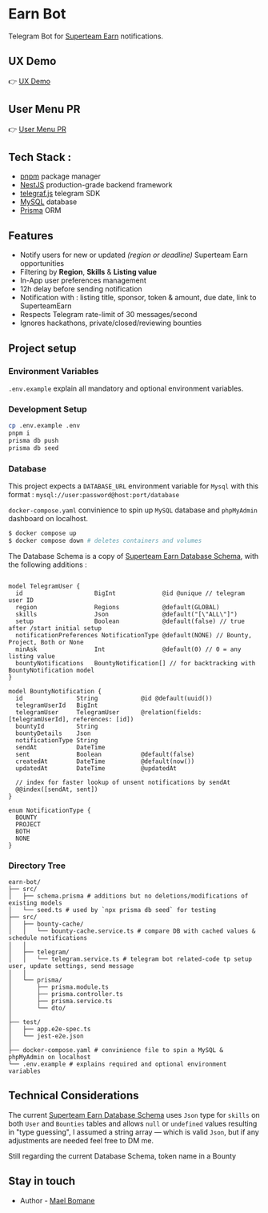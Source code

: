 # Earn Bot

Telegram Bot for [Superteam Earn](https://earn.superteam.fun) notifications.

## UX Demo

👉 [UX Demo](https://youtu.be/Mek6DReBdl8)

## User Menu PR

👉 [User Menu PR](https://github.com/SuperteamDAO/earn/pull/1109)

## Tech Stack :

- [pnpm](https://pnpm.io/) package manager
- [NestJS](https://nestjs.com/) production-grade backend framework
- [telegraf.js](https://github.com/telegraf/telegraf) telegram SDK
- [MySQL](https://www.mysql.com/) database
- [Prisma](https://www.prisma.io/) ORM

## Features

- Notify users for new or updated *(region or deadline)* Superteam Earn opportunities
- Filtering by **Region**, **Skills** & **Listing value**
- In-App user preferences management
- 12h delay before sending notification
- Notification with : listing title, sponsor, token & amount, due date, link to SuperteamEarn
- Respects Telegram rate-limit of 30 messages/second
- Ignores hackathons, private/closed/reviewing bounties

## Project setup

### Environment Variables

`.env.example` explain all mandatory and optional environment variables.

### Development Setup

```bash
cp .env.example .env
pnpm i
prisma db push
prisma db seed
```

### Database

This project expects a `DATABASE_URL` environment variable for `Mysql` with this format : `mysql://user:password@host:port/database`

`docker-compose.yaml` convinience to spin up `MySQL` database and `phpMyAdmin` dashboard on localhost.

```bash
$ docker compose up
$ docker compose down # deletes containers and volumes 
```

The Database Schema is a copy of [Superteam Earn Database Schema](https://github.com/SuperteamDAO/earn/blob/main/prisma/schema.prisma), with the following additions : 

```prisma

model TelegramUser {
  id                    BigInt             @id @unique // telegram user ID
  region                Regions            @default(GLOBAL)
  skills                Json               @default("[\"ALL\"]")
  setup                 Boolean            @default(false) // true after /start initial setup 
  notificationPreferences NotificationType @default(NONE) // Bounty, Project, Both or None
  minAsk                Int                @default(0) // 0 = any listing value
  bountyNotifications   BountyNotification[] // for backtracking with BountyNotification model
}

model BountyNotification {
  id               String            @id @default(uuid())
  telegramUserId   BigInt            
  telegramUser     TelegramUser      @relation(fields: [telegramUserId], references: [id])
  bountyId         String            
  bountyDetails    Json             
  notificationType String           
  sendAt           DateTime        
  sent             Boolean           @default(false)
  createdAt        DateTime          @default(now())
  updatedAt        DateTime          @updatedAt

  // index for faster lookup of unsent notifications by sendAt
  @@index([sendAt, sent])
}

enum NotificationType {
  BOUNTY
  PROJECT
  BOTH
  NONE
}

```

### Directory Tree

```
earn-bot/
├── src/
│   ├── schema.prisma # additions but no deletions/modifications of existing models
│   └── seed.ts # used by `npx prisma db seed` for testing
├── src/
│   ├── bounty-cache/
│   │   └── bounty-cache.service.ts # compare DB with cached values & schedule notifications
│   │
│   ├── telegram/
│   │   └── telegram.service.ts # telegram bot related-code tp setup user, update settings, send message
│   │
│   └── prisma/
│       ├── prisma.module.ts
│       ├── prisma.controller.ts
│       ├── prisma.service.ts
│       └── dto/
│
├── test/
│   ├── app.e2e-spec.ts
│   └── jest-e2e.json
│
├── docker-compose.yaml # convinience file to spin a MySQL & phpMyAdmin on localhost
└── .env.example # explains required and optional environment variables
```

## Technical Considerations 

The current [Superteam Earn Database Schema](https://github.com/SuperteamDAO/earn/blob/main/prisma/schema.prisma) uses `Json`
type for `skills` on both `User` and `Bounties` tables and allows `null` or `undefined` values resulting in "type guessing", 
I assumed a string array — which is valid `Json`, but if any adjustments are needed feel free to DM me.

Still regarding the current Database Schema, token name in a Bounty

## Stay in touch

- Author - [Mael Bomane](https://x.com/mael_bomane)


